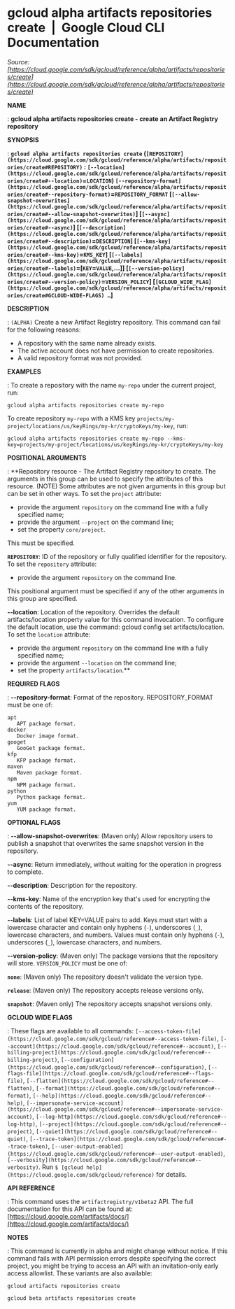 # gcloud alpha artifacts repositories create  |  Google Cloud CLI Documentation

*Source: [https://cloud.google.com/sdk/gcloud/reference/alpha/artifacts/repositories/create](https://cloud.google.com/sdk/gcloud/reference/alpha/artifacts/repositories/create)*

**NAME**

: **gcloud alpha artifacts repositories create - create an Artifact Registry repository**

**SYNOPSIS**

: **`gcloud alpha artifacts repositories create` (`[REPOSITORY](https://cloud.google.com/sdk/gcloud/reference/alpha/artifacts/repositories/create#REPOSITORY)` : `[--location](https://cloud.google.com/sdk/gcloud/reference/alpha/artifacts/repositories/create#--location)`=`LOCATION`) `[--repository-format](https://cloud.google.com/sdk/gcloud/reference/alpha/artifacts/repositories/create#--repository-format)`=`REPOSITORY_FORMAT` [`[--allow-snapshot-overwrites](https://cloud.google.com/sdk/gcloud/reference/alpha/artifacts/repositories/create#--allow-snapshot-overwrites)`] [`[--async](https://cloud.google.com/sdk/gcloud/reference/alpha/artifacts/repositories/create#--async)`] [`[--description](https://cloud.google.com/sdk/gcloud/reference/alpha/artifacts/repositories/create#--description)`=`DESCRIPTION`] [`[--kms-key](https://cloud.google.com/sdk/gcloud/reference/alpha/artifacts/repositories/create#--kms-key)`=`KMS_KEY`] [`[--labels](https://cloud.google.com/sdk/gcloud/reference/alpha/artifacts/repositories/create#--labels)`=[`KEY`=`VALUE`,…]] [`[--version-policy](https://cloud.google.com/sdk/gcloud/reference/alpha/artifacts/repositories/create#--version-policy)`=`VERSION_POLICY`] [`[GCLOUD_WIDE_FLAG](https://cloud.google.com/sdk/gcloud/reference/alpha/artifacts/repositories/create#GCLOUD-WIDE-FLAGS) …`]**

**DESCRIPTION**

: `(ALPHA)` Create a new Artifact Registry repository.
This command can fail for the following reasons:

- A repository with the same name already exists.
- The active account does not have permission to create repositories.
- A valid repository format was not provided.

**EXAMPLES**

: To create a repository with the name `my-repo` under the current
project, run:

```
gcloud alpha artifacts repositories create my-repo
```

To create repository `my-repo` with a KMS key
`projects/my-project/locations/us/keyRings/my-kr/cryptoKeys/my-key`,
run:

```
gcloud alpha artifacts repositories create my-repo --kms-key=projects/my-project/locations/us/keyRings/my-kr/cryptoKeys/my-key
```

**POSITIONAL ARGUMENTS**

: **Repository resource - The Artifact Registry repository to create. The arguments
in this group can be used to specify the attributes of this resource. (NOTE)
Some attributes are not given arguments in this group but can be set in other
ways.
To set the `project` attribute:

- provide the argument `repository` on the command line with a fully
specified name;
- provide the argument `--project` on the command line;
- set the property `core/project`.

This must be specified.

**`REPOSITORY`**:
ID of the repository or fully qualified identifier for the repository.
To set the `repository` attribute:

- provide the argument `repository` on the command line.

This positional argument must be specified if any of the other arguments in this
group are specified.

**--location**:
Location of the repository. Overrides the default artifacts/location property
value for this command invocation. To configure the default location, use the
command: gcloud config set artifacts/location.
To set the `location` attribute:

- provide the argument `repository` on the command line with a fully
specified name;
- provide the argument `--location` on the command line;
- set the property `artifacts/location`.**

**REQUIRED FLAGS**

: **--repository-format**:
Format of the repository. REPOSITORY_FORMAT must be one of:

```
apt
   APT package format.
docker
   Docker image format.
googet
   GooGet package format.
kfp
   KFP package format.
maven
   Maven package format.
npm
   NPM package format.
python
   Python package format.
yum
   YUM package format.
```

**OPTIONAL FLAGS**

: **--allow-snapshot-overwrites**:
(Maven only) Allow repository users to publish a snapshot that overwrites the
same snapshot version in the repository.

**--async**:
Return immediately, without waiting for the operation in progress to complete.

**--description**:
Description for the repository.

**--kms-key**:
Name of the encryption key that's used for encrypting the contents of the
repository.

**--labels**:
List of label KEY=VALUE pairs to add.
Keys must start with a lowercase character and contain only hyphens
(`-`), underscores (`_`), lowercase characters, and
numbers. Values must contain only hyphens (`-`), underscores
(`_`), lowercase characters, and numbers.

**--version-policy**:
(Maven only) The package versions that the repository will store.
`VERSION_POLICY` must be one of:

**`none`**:
(Maven only) The repository doesn't validate the version type.

**`release`**:
(Maven only) The repository accepts release versions only.

**`snapshot`**:
(Maven only) The repository accepts snapshot versions only.

**GCLOUD WIDE FLAGS**

: These flags are available to all commands: `[--access-token-file](https://cloud.google.com/sdk/gcloud/reference#--access-token-file)`,
`[--account](https://cloud.google.com/sdk/gcloud/reference#--account)`, `[--billing-project](https://cloud.google.com/sdk/gcloud/reference#--billing-project)`,
`[--configuration](https://cloud.google.com/sdk/gcloud/reference#--configuration)`,
`[--flags-file](https://cloud.google.com/sdk/gcloud/reference#--flags-file)`,
`[--flatten](https://cloud.google.com/sdk/gcloud/reference#--flatten)`, `[--format](https://cloud.google.com/sdk/gcloud/reference#--format)`, `[--help](https://cloud.google.com/sdk/gcloud/reference#--help)`, `[--impersonate-service-account](https://cloud.google.com/sdk/gcloud/reference#--impersonate-service-account)`,
`[--log-http](https://cloud.google.com/sdk/gcloud/reference#--log-http)`,
`[--project](https://cloud.google.com/sdk/gcloud/reference#--project)`, `[--quiet](https://cloud.google.com/sdk/gcloud/reference#--quiet)`, `[--trace-token](https://cloud.google.com/sdk/gcloud/reference#--trace-token)`, `[--user-output-enabled](https://cloud.google.com/sdk/gcloud/reference#--user-output-enabled)`,
`[--verbosity](https://cloud.google.com/sdk/gcloud/reference#--verbosity)`.
Run `$ [gcloud help](https://cloud.google.com/sdk/gcloud/reference)` for details.

**API REFERENCE**

: This command uses the `artifactregistry/v1beta2` API. The full
documentation for this API can be found at: [https://cloud.google.com/artifacts/docs/](https://cloud.google.com/artifacts/docs/)

**NOTES**

: This command is currently in alpha and might change without notice. If this
command fails with API permission errors despite specifying the correct project,
you might be trying to access an API with an invitation-only early access
allowlist. These variants are also available:

```
gcloud artifacts repositories create
```

```
gcloud beta artifacts repositories create
```